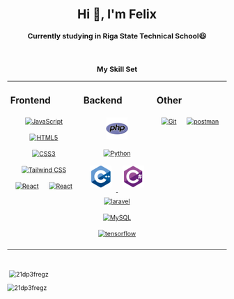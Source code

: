 <h1 align="center">Hi 👋, I'm Felix</h1>
<h3 align="center">Currently studying in Riga State Technical School😃</h3>

<p align="left">
</p>

<p align="left"> 

<br>
<h3 align="center">My Skill Set </h3>

<table><tr>

<td valign="top" width="33%">
<h2>Frontend</h2> 
<div align="center">
<a href="https://www.javascript.com/" target="_blank"><img style="margin: 10px" src="https://profilinator.rishav.dev/skills-assets/javascript-original.svg" alt="JavaScript" height="50" /></a>  
<a href="https://en.wikipedia.org/wiki/HTML5" target="_blank"><img style="margin: 10px" src="https://profilinator.rishav.dev/skills-assets/html5-original-wordmark.svg" alt="HTML5" height="50" /></a>  
<a href="https://www.w3schools.com/css/" target="_blank"><img style="margin: 10px" src="https://profilinator.rishav.dev/skills-assets/css3-original-wordmark.svg" alt="CSS3" height="50" /></a>  
<a href="https://www.tailwindcss.com/" target="_blank"><img style="margin: 10px" src="https://profilinator.rishav.dev/skills-assets/tailwindcss.svg" alt="Tailwind CSS" height="50" /></a>  
<a href="https://reactjs.org/" target="_blank"><img style="margin: 10px" src="https://profilinator.rishav.dev/skills-assets/react-original-wordmark.svg" alt="React" height="50" /></a>  
<a href="https://vuejs.org/" target="_blank"><img style="margin: 10px" src="https://profilinator.rishav.dev/skills-assets/vuejs-original-wordmark.svg" alt="React" height="50" /></a>  
</div>
</td>

<td valign="top" width="33%">
<h2>Backend</h2> 
<div align="center">  
<a href="https://www.php.net" target="_blank" rel="noreferrer"> <img style="margin: 10px" src="https://raw.githubusercontent.com/devicons/devicon/master/icons/php/php-original.svg" alt="php" height="50"/> </a>
<a href="https://www.python.org/" target="_blank"><img style="margin: 10px" src="https://profilinator.rishav.dev/skills-assets/python-original.svg" alt="Python" height="50" /></a>
<a href="https://www.w3schools.com/cpp/" target="_blank" rel="noreferrer"> <img style="margin: 10px" src="https://raw.githubusercontent.com/devicons/devicon/master/icons/cplusplus/cplusplus-original.svg" alt="cplusplus" height="50"/> </a> 
<a href="https://www.w3schools.com/cs/" target="_blank" rel="noreferrer"> <img style="margin: 10px" img src="https://raw.githubusercontent.com/devicons/devicon/master/icons/csharp/csharp-original.svg" alt="csharp" height="50"/> </a>
<a href="https://laravel.com/" target="_blank" rel="noreferrer"> <img style="margin: 10px" src="https://upload.wikimedia.org/wikipedia/commons/thumb/9/9a/Laravel.svg/75px-Laravel.svg.png?20190820171151" alt="laravel" height="50"/> </a>
<a href="https://www.mysql.com/" target="_blank"><img style="margin: 10px" src="https://profilinator.rishav.dev/skills-assets/mysql-original-wordmark.svg" alt="MySQL" height="50" /></a> 
<a href="https://www.tensorflow.org" target="_blank" rel="noreferrer"> <img style="margin: 10px" src="https://www.vectorlogo.zone/logos/tensorflow/tensorflow-icon.svg" alt="tensorflow"  height="50"/> </a> </p>
</div>
</td>

<td valign="top" width="33%">
<h2>Other</h2>
<div align="center">
<a href="https://github.com/" target="_blank"><img style="margin: 10px" src="https://profilinator.rishav.dev/skills-assets/git-scm-icon.svg" alt="Git" height="50" /></a>
<a href="https://postman.com" target="_blank" rel="noreferrer"> <img style="margin: 10px" src="https://www.vectorlogo.zone/logos/getpostman/getpostman-icon.svg" alt="postman" width="40" height="40"/> </a>

</tr></table>

<br>

<p>&nbsp;<img align="center" src="https://github-readme-stats.vercel.app/api?username=21dp3fregz&show_icons=true&locale=en" alt="21dp3fregz" /></p>

<p><img align="left" src="https://github-readme-stats.vercel.app/api/top-langs?username=21dp3fregz&show_icons=true&locale=en&layout=compact" alt="21dp3fregz" /></p>

